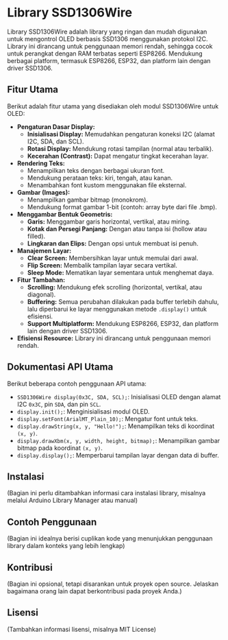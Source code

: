 # Library SSD1306Wire

Library SSD1306Wire adalah library yang ringan dan mudah digunakan untuk mengontrol OLED berbasis SSD1306 menggunakan protokol I2C. Library ini dirancang untuk penggunaan memori rendah, sehingga cocok untuk perangkat dengan RAM terbatas seperti ESP8266. Mendukung berbagai platform, termasuk ESP8266, ESP32, dan platform lain dengan driver SSD1306.

## Fitur Utama

Berikut adalah fitur utama yang disediakan oleh modul SSD1306Wire untuk OLED:

*   **Pengaturan Dasar Display:**
    *   **Inisialisasi Display:** Memudahkan pengaturan koneksi I2C (alamat I2C, SDA, dan SCL).
    *   **Rotasi Display:** Mendukung rotasi tampilan (normal atau terbalik).
    *   **Kecerahan (Contrast):** Dapat mengatur tingkat kecerahan layar.
*   **Rendering Teks:**
    *   Menampilkan teks dengan berbagai ukuran font.
    *   Mendukung perataan teks: kiri, tengah, atau kanan.
    *   Menambahkan font kustom menggunakan file eksternal.
*   **Gambar (Images):**
    *   Menampilkan gambar bitmap (monokrom).
    *   Mendukung format gambar 1-bit (contoh: array byte dari file .bmp).
*   **Menggambar Bentuk Geometris:**
    *   **Garis:** Menggambar garis horizontal, vertikal, atau miring.
    *   **Kotak dan Persegi Panjang:** Dengan atau tanpa isi (hollow atau filled).
    *   **Lingkaran dan Elips:** Dengan opsi untuk membuat isi penuh.
*   **Manajemen Layar:**
    *   **Clear Screen:** Membersihkan layar untuk memulai dari awal.
    *   **Flip Screen:** Membalik tampilan layar secara vertikal.
    *   **Sleep Mode:** Mematikan layar sementara untuk menghemat daya.
*   **Fitur Tambahan:**
    *   **Scrolling:** Mendukung efek scrolling (horizontal, vertikal, atau diagonal).
    *   **Buffering:** Semua perubahan dilakukan pada buffer terlebih dahulu, lalu diperbarui ke layar menggunakan metode `.display()` untuk efisiensi.
    *   **Support Multiplatform:** Mendukung ESP8266, ESP32, dan platform lain dengan driver SSD1306.
*   **Efisiensi Resource:** Library ini dirancang untuk penggunaan memori rendah.

## Dokumentasi API Utama

Berikut beberapa contoh penggunaan API utama:

*   `SSD1306Wire display(0x3C, SDA, SCL);`: Inisialisasi OLED dengan alamat I2C `0x3C`, pin `SDA`, dan pin `SCL`.
*   `display.init();`: Menginisialisasi modul OLED.
*   `display.setFont(ArialMT_Plain_10);`: Mengatur font untuk teks.
*   `display.drawString(x, y, "Hello!");`: Menampilkan teks di koordinat `(x, y)`.
*   `display.drawXbm(x, y, width, height, bitmap);`: Menampilkan gambar bitmap pada koordinat `(x, y)`.
*   `display.display();`: Memperbarui tampilan layar dengan data di buffer.

## Instalasi

(Bagian ini perlu ditambahkan informasi cara instalasi library, misalnya melalui Arduino Library Manager atau manual)

## Contoh Penggunaan

(Bagian ini idealnya berisi cuplikan kode yang menunjukkan penggunaan library dalam konteks yang lebih lengkap)

## Kontribusi

(Bagian ini opsional, tetapi disarankan untuk proyek open source. Jelaskan bagaimana orang lain dapat berkontribusi pada proyek Anda.)

## Lisensi

(Tambahkan informasi lisensi, misalnya MIT License)